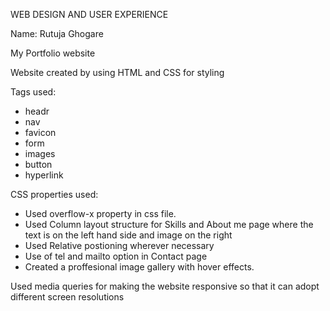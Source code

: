 WEB DESIGN AND USER EXPERIENCE

Name: Rutuja Ghogare


My Portfolio website

Website created by using HTML and CSS for styling

Tags used:
- headr
- nav
- favicon
- form
- images
- button
- hyperlink

CSS properties used:
- Used overflow-x property in css file.
- Used Column layout structure for Skills and About me page where the text is on the left hand side and image on the right
- Used Relative postioning wherever necessary
- Use of tel and mailto option in Contact page
- Created a proffesional image gallery with hover effects.

Used media queries for making the website responsive so that it can adopt different screen resolutions
